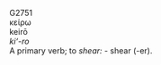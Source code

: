 <body>
  <p>G2751<br>  κείρω  <br> keirō  <br><i>ki‘-ro </i><br>A primary verb; to <i>shear:</i> - shear (-er).<br></p>
 </body>